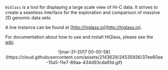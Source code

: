 `HiGlass` is a tool for displaying a large scale view of Hi-C data. It strives to
create a seamless interface for the exploration and comparison of massive 2D genomic
data sets.

A live instance can be found at [http://higlass.io](http://higlass.io).

For documentation about how to use and install HiGlass, please see the [wiki](https://github.com/hms-dbmi/higlass/wiki).

<p align="center">
  ![mar-31-2017 00-00-58](https://cloud.githubusercontent.com/assets/2143629/24535936/37ee60ee-15a5-11e7-89aa-434d93cda91d.gif)
</p>
